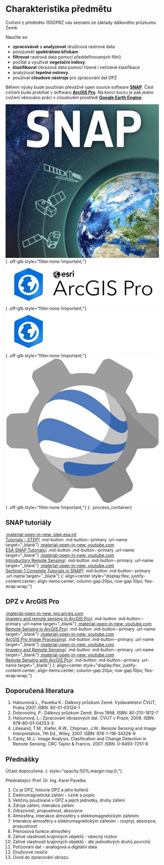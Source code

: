 <style>
  .md-button {text-align:center;transition: all .1s ease-in-out !important;}  /* Button – zarovnani textu */
  .md-button:hover {transform: scale(1.04);opacity:.8;background-color:var(--md-primary-fg-color) !important;border-color:var(--md-primary-fg-color) !important;color:var(--md-primary-bg-color) !important;/*filter: brightness(80%);*/}            /* Button Hover – animace zvetseni a zmeny barvy */
  .md-button:focus {opacity:.8;background-color:var(--md-primary-fg-color) !important;border-color:var(--md-primary-fg-color) !important;color:var(--md-primary-bg-color) !important;}                                                                /* Button Focus – stejny vzhled jako hover */
  .url-name {line-height:1.2;}                                                /* Button s URL */
  .url-name span:first-child {font-size:.7em; font-weight:300;}               /* Button s URL – format*/
  .process_container {display:flex !important; justify-content:center; align-items:center; gap:calc((100vw * 0.06) - 6px) calc((100vw * 0.06) - 6px)} 
  .process_container img {max-height:90px;}
</style>

# Charakteristika předmětu

Cvičení z předmětu 155DPRZ vás seznámí ze základy dálkového průzkumu Země. 

Naučíte se:

- **zpracovávat** a **analyzovat** družicová rastrová data
- porozumět **spektrálním křivkám**
- **filtrovat** rastrová data pomocí předdefinovaných filtrů
- počítat a využívat **vegetační indexy**
- **klasifikovat** obrazová data pomocí řízené i neřízené klasifikace
- analyzovat **tepelné ostrovy** 
- používat **cloudové nástroje** pro zpracování dat DPZ

Během výuky bude používán převážně open source software [**SNAP**](https://step.esa.int/main/download/snap-download/). Část cvičení bude probíhat v softwaru [**ArcGIS Pro**](https://www.arcdata.cz/cs-cz/produkty/arcgis/arcgis-pro/prehled). Na konci kurzu je pak jedno cvičení věnováno práci v cloudovém prostředí [**Google Earth Engine**](https://earthengine.google.com/).

![](assets/SNAP_icon.jpg){ .off-glb style="filter:none !important;"}
![](assets/agp_logo.png#only-light){ .off-glb style="filter:none !important;"}
![](assets/agp_logo2.png#only-dark){ .off-glb style="filter:none !important;"}
![](assets/earth-engine-logo.png){ .off-glb style="filter:none !important;"}
{: .process_container}

## SNAP tutoriály

[<span>:material-open-in-new: step.esa.int</span><br>Tutorials – STEP](https://step.esa.int/main/doc/tutorials/){ .md-button .md-button--primary .url-name target="_blank"}
[<span>:material-open-in-new: youtube.com</span><br>ESA SNAP Tutorials](https://www.youtube.com/playlist?list=PLjD2jvOGfddcGUuN4or7J6VfAaIR5uH7u){ .md-button .md-button--primary .url-name target="_blank"}
[<span>:material-open-in-new: youtube.com</span><br>Introductory Remote Sensing](https://www.youtube.com/playlist?list=PLf6lu3bePWHCOUjTDZRNx5N07otDM8iUq){ .md-button .md-button--primary .url-name target="_blank"}
[<span>:material-open-in-new: youtube.com</span><br>Sentinel-1 Complete Tutorials in SNAP](https://www.youtube.com/playlist?list=PLJeebDESAF94gWsdm63tabJMh3D4LrxzV){ .md-button .md-button--primary .url-name target="_blank"}
{: align=center style="display:flex; justify-content:center; align-items:center; column-gap:20px; row-gap:10px; flex-wrap:wrap;"}

## DPZ v ArcGIS Pro

[<span>:material-open-in-new: pro.arcgis.com</span><br>Imagery and remote sensing in ArcGIS Pro](https://pro.arcgis.com/en/pro-app/latest/help/data/imagery/imagery-and-remote-sensing-in-arcgis.htm){ .md-button .md-button--primary .url-name target="_blank"}
[<span>:material-open-in-new: youtube.com</span><br>Remote Sensing in ArcGIS Pro](https://www.youtube.com/playlist?list=PL3TjE07UZwaLOxwY0hDXAvRnozPNJfj0h){ .md-button .md-button--primary .url-name target="_blank"}
[<span>:material-open-in-new: youtube.com</span><br>ArcGIS Pro Image Processing](https://www.youtube.com/playlist?list=PLW6kSC5GYhLVJhJtbXSfqyye8Ag4Ka8HW){ .md-button .md-button--primary .url-name target="_blank"}
[<span>:material-open-in-new: youtube.com</span><br>Imagery and Remote Sensing](https://www.youtube.com/playlist?list=PLGZUzt4E4O2I64qHyVPAxtDPJj0LtJIpQ){ .md-button .md-button--primary .url-name target="_blank"}
[<span>:material-open-in-new: youtube.com</span><br>Remote Sensing with ArcGIS Pro](https://www.youtube.com/playlist?list=PLkV8CNVuB_rLK-WQbDHOMMCTJOylWSNfC){ .md-button .md-button--primary .url-name target="_blank"}
{: align=center style="display:flex; justify-content:center; align-items:center; column-gap:20px; row-gap:10px; flex-wrap:wrap;"}

## Doporučená literatura

1. Halounová L., Pavelka K.: Dálkový průzkum Země. Vydavatelství ČVUT, Praha 2007. ISBN: 80-01-03124-1
2. Dobrovolný, P.: Dálkový průzkum Země. Brno 1998. ISBN: 80-210-1812-7
3. Halounová, L.: Zpracování obrazových dat. ČVUT v Praze, 2008. ISBN: 978-80-01-04253-3
4. Lillesand, T.M., Kiefer, R.W., Chipman, J.W.: Remote Sensing and Image Interpretation, 7th Ed., Wiley, 2007. ISBN: 978-1-118-34328-9
5. Canty, M.J.: Image Analysis, Clasification and Change Detection in Remote Sensing. CRC Taylor & Francis. 2007. ISBN: 0-8493-7251-8

## Přednášky
Účast doporučená.
{: style="opacity:50%;margin-top:0;"}

Přednášející: Prof. Dr. Ing. Karel Pavelka

1. Co je DPZ, historie DPZ a jeho kořenů
2. Elektromagnetické záření - vznik a popis
3. Veličiny používané v DPZ a jejich jednotky, druhy záření
4. Zdroje záření, interakce záření
5. Odrazivost, propustnost, absorpce
6. Atmosféra, interakce atmosféry s elektromagnetickým zářením
7. Interakce atmosféry s elektromagnetickým zářením - rozptyl, absorpce, propustnost
8. Přenosová funkce atmosféry
9. Zářivé vlastnosti krajinných objektů - obecný rozbor
10. Zářivé vlastnosti krajinných objektů - dle jednotlivých druhů povrchů
11. Pořizování dat - analogová a digitální data
12. Družicové nosiče
13. Úvod do zpracování obrazu

